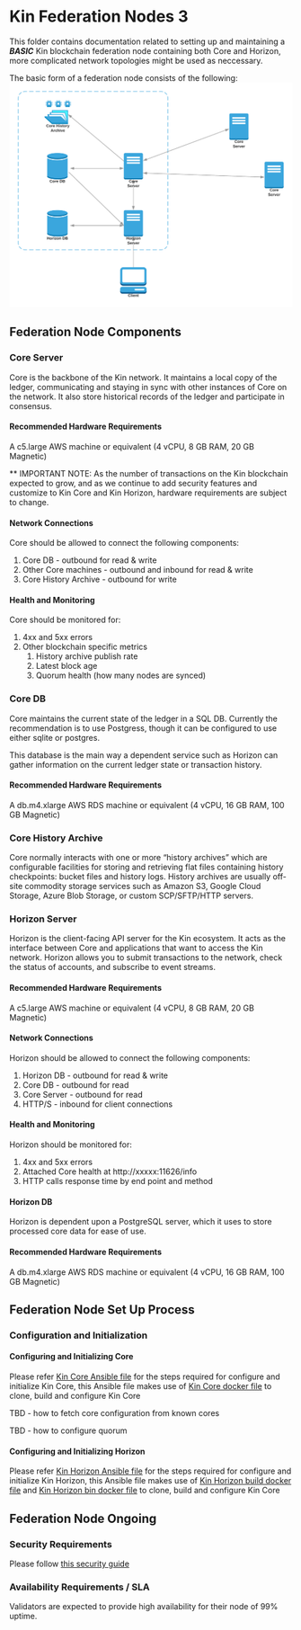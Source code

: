 # Kin Federation Nodes 3

This folder contains documentation related to setting up and maintaining a ***BASIC*** Kin blockchain federation node containing both Core and Horizon, more complicated network topologies might be used as neccessary.

The basic form of a federation node consists of the following:
![Kin Federation Node](Kin-node-diagram.png)

## Federation Node Components

### Core Server 

Core is the backbone of the Kin network. It maintains a local copy of the ledger, communicating and staying in sync with other instances of Core on the network. It also store historical records of the ledger and participate in consensus.

#### Recommended Hardware Requirements

A c5.large AWS machine or equivalent (4 vCPU, 8 GB RAM, 20 GB Magnetic)

** IMPORTANT NOTE: As the number of transactions on the Kin blockchain expected to grow, and as we continue to add security features and customize to Kin Core and Kin Horizon, hardware requirements are subject to change.

#### Network Connections

Core should be allowed to connect the following components:
1. Core DB - outbound for read & write
1. Other Core machines - outbound and inbound for read & write
1. Core History Archive - outbound for write

#### Health and Monitoring

Core should be monitored for:
1. 4xx and 5xx errors
1. Other blockchain specific metrics
    1. History archive publish rate
    1. Latest block age
    1. Quorum health (how many nodes are synced)


### Core DB

Core maintains the current state of the ledger in a SQL DB. Currently the recommendation is to use Postgress, though it can be configured to use either sqlite or postgres.

This database is the main way a dependent service such as Horizon can gather information on the current ledger state or transaction history.

#### Recommended Hardware Requirements

A db.m4.xlarge AWS RDS machine or equivalent (4 vCPU, 16 GB RAM, 100 GB Magnetic)

### Core History Archive

Core normally interacts with one or more “history archives” which are configurable facilities for storing and retrieving flat files containing history checkpoints: bucket files and history logs. History archives are usually off-site commodity storage services such as Amazon S3, Google Cloud Storage, Azure Blob Storage, or custom SCP/SFTP/HTTP servers.


### Horizon Server

Horizon is the client-facing API server for the Kin ecosystem. It acts as the interface between Core and applications that want to access the Kin network. Horizon allows you to submit transactions to the network, check the status of accounts, and subscribe to event streams.

#### Recommended Hardware Requirements

A c5.large AWS machine or equivalent (4 vCPU, 8 GB RAM, 20 GB Magnetic)

#### Network Connections

Horizon should be allowed to connect the following components:
1. Horizon DB - outbound for read & write
1. Core DB - outbound for read
1. Core Server - outbound for read
1. HTTP/S - inbound for client connections

#### Health and Monitoring

Horizon should be monitored for:
1. 4xx and 5xx errors
1. Attached Core health at http://xxxxx:11626/info
1. HTTP calls response time by end point and method

#### Horizon DB

Horizon is dependent upon a PostgreSQL server, which it uses to store processed core data for ease of use.

#### Recommended Hardware Requirements

A db.m4.xlarge AWS RDS machine or equivalent (4 vCPU, 16 GB RAM, 100 GB Magnetic)


## Federation Node Set Up Process

### Configuration and Initialization

#### Configuring and Initializing Core

Please refer [Kin Core Ansible file](../deploy/ansible/playbooks/roles/stellar-core/tasks/main.yml) for the steps required for configure and initialize Kin Core, this Ansible file makes use of [Kin Core docker file](../images/dockerfiles/Dockerfile.stellar-core) to clone, build and configure Kin Core

TBD - how to fetch core configuration from known cores

TBD - how to configure quorum

#### Configuring and Initializing Horizon

Please refer [Kin Horizon Ansible file](../deploy/ansible/playbooks/roles/horizon-start/tasks/main.yml) for the steps required for configure and initialize Kin Horizon, this Ansible file makes use of [Kin Horizon build docker file](../images/dockerfiles/Dockerfile.horizon-build) and [Kin Horizon bin docker file](../images/dockerfiles/Dockerfile.horizon-bin) to clone, build and configure Kin Core


## Federation Node Ongoing

### Security Requirements

Please follow [this security guide](../SECURITY.md)

### Availability Requirements / SLA

Validators are expected to provide high availability for their node of 99% uptime.